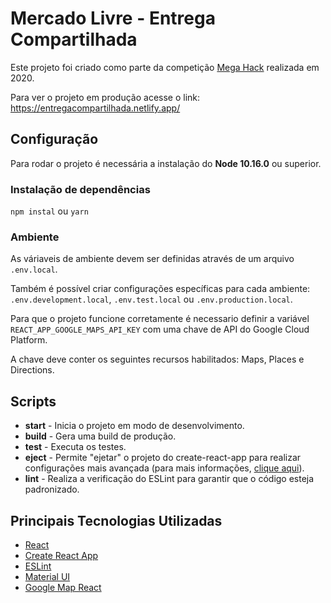 # Mercado Livre - Entrega Compartilhada

Este projeto foi criado como parte da competição [Mega Hack](https://www.megahack.com.br/) realizada em 2020.

Para ver o projeto em produção acesse o link: https://entregacompartilhada.netlify.app/

## Configuração

Para rodar o projeto é necessária a instalação do **Node 10.16.0** ou superior.

### Instalação de dependências

`npm instal` ou `yarn`

### Ambiente

As váriaveis de ambiente devem ser definidas através de um arquivo `.env.local`.

Também é possível criar configurações específicas para cada ambiente: `.env.development.local`, 
`.env.test.local` ou `.env.production.local`.

Para que o projeto funcione corretamente é necessario definir a variável `REACT_APP_GOOGLE_MAPS_API_KEY` com uma chave de API do Google Cloud Platform.

A chave deve conter os seguintes recursos habilitados: Maps, Places e Directions.

## Scripts
  - **start** - Inicia o projeto em modo de desenvolvimento.
  - **build** - Gera uma build de produção.
  - **test** - Executa os testes.
  - **eject** - Permite "ejetar" o projeto do create-react-app para realizar configurações mais avançada (para mais informações, [clique aqui](https://github.com/facebook/create-react-app)).
  - **lint** - Realiza a verificação do ESLint para garantir que o código esteja padronizado.

## Principais Tecnologias Utilizadas
  - [React](https://reactjs.org/)
  - [Create React App](https://create-react-app.dev/)
  - [ESLint](https://eslint.org/)
  - [Material UI](https://material-ui.com/)
  - [Google Map React](https://github.com/google-map-react/google-map-react)


